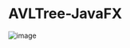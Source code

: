 # AVLTree-JavaFX
![image](https://github.com/suguumarann/AVLTree-JavaFX/assets/118104398/a4e5356f-5711-4fba-826c-740fc4507b3c)



